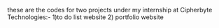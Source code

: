 these are the codes for two projects under my internship at Cipherbyte Technologies:-
1)to do list website
2) portfolio website
